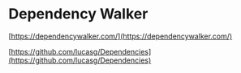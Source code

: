 # Dependency Walker 

[https://dependencywalker.com/](https://dependencywalker.com/)

[https://github.com/lucasg/Dependencies](https://github.com/lucasg/Dependencies)
